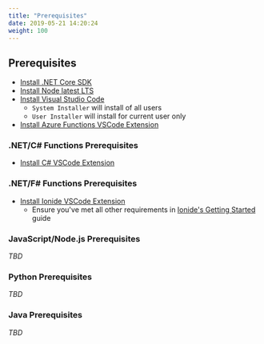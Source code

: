```yaml
---
title: "Prerequisites"
date: 2019-05-21 14:20:24
weight: 100
---
```


## Prerequisites

* [Install .NET Core SDK](https://dotnet.microsoft.com/download?WT.mc_id=azurefunctions-workshop-marouill)
* [Install Node latest LTS](https://nodejs.org/en/download/)
* [Install Visual Studio Code](https://code.visualstudio.com/?WT.mc_id=azurefunctions-workshop-marouill#alt-downloads)
  * `System Installer` will install of all users
  * `User Installer` will install for current user only
* [Install Azure Functions VSCode Extension](https://marketplace.visualstudio.com/items?itemName=ms-azuretools.vscode-azurefunctions&WT.mc_id=azurefunctions-workshop-marouill)

### .NET/C# Functions Prerequisites

* [Install C# VSCode Extension](https://marketplace.visualstudio.com/items?itemName=ms-vscode.csharp&WT.mc_id=azurefunctions-workshop-marouill)

### .NET/F# Functions Prerequisites

* [Install Ionide VSCode Extension](https://marketplace.visualstudio.com/items?itemName=Ionide.Ionide-fsharp&WT.mc_id=azurefunctions-workshop-aapowell)
  * Ensure you've met all other requirements in [Ionide's Getting Started](http://ionide.io/) guide

### JavaScript/Node.js Prerequisites

*TBD*

### Python Prerequisites

*TBD*

### Java Prerequisites

*TBD*
